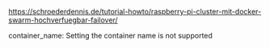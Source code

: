 https://schroederdennis.de/tutorial-howto/raspberry-pi-cluster-mit-docker-swarm-hochverfuegbar-failover/


container_name: Setting the container name is not supported